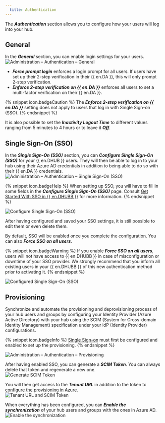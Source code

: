 ```yaml
---
  title: Authentication
---
```

The ***Authentication*** section allows you to configure how your users will log into your hub.  

## General 

In the ***General*** section, you can enable login settings for your users.  
![Administration – Authentication – General](https://webdevolutions.azureedge.net/docs/en/hub/Hub2194.png)  

* ***Force prompt login*** enforces a login prompt for all users. If users have set up their 2-step verification in their {{ en.DA }}, this will only prompt 2-step verification. 
* ***Enforce 2-step verification on {{ en.DA }}*** enforces all users to set a multi-factor verification on their {{ en.DA }}. 

{% snippet icon.badgeCaution %} 
The ***Enforce 2-step verification on {{ en.DA }}*** setting does not apply to users that log in with Single Sign-on (SSO). 
{% endsnippet %}
 
It is also possible to set the ***Inactivity Logout Time*** to different values ranging from 5 minutes to 4 hours or to leave it ***Off***.  

## Single Sign-On (SSO) 

In the ***Single Sign-On (SSO)*** section, you can ***Configure Single Sign-On (SSO)*** for your {{ en.DHUB }} users. They will then be able to log in to your hub using their Azure AD credentials in addition to being able to do so with their {{ en.DA }} credentials.  
![Administration – Authentication – Single Sign-On (SSO)](https://webdevolutions.azureedge.net/docs/en/hub/Hub2196.png)  

{% snippet icon.badgeHelp %} 
When setting up SSO, you will have to fill in some fields in the ***Configure Single Sign-On (SSO)*** page. Consult [Get Started With SSO in {{ en.DHUBB }}](/hub/getting-started/get-started-sso-hub-business/) for more information. 
{% endsnippet %}
 
![Configure Single Sign-On (SSO)](https://webdevolutions.azureedge.net/docs/en/hub/Hub2197.png)  

After having configured and saved your SSO settings, it is still possible to edit them or even delete them.  

By default, SSO will be enabled once you complete the configuration. You can also ***Force SSO on all users***.  

{% snippet icon.badgeWarning %} 
If you enable ***Force SSO on all users***, users will not have access to {{ en.DHUBB }} in case of misconfiguration or downtime of your SSO provider. We strongly recommend that you inform all existing users in your {{ en.DHUBB }} of this new authentication method prior to activating it. 
{% endsnippet %}
 
![Configured Single Sign-On (SSO)](https://webdevolutions.azureedge.net/docs/en/hub/Hub2198.png)  

## Provisioning 

Synchronize and automate the provisioning and deprovisioning process of your hub users and groups by configuring your Identity Provider (Azure Active Directory) with your hub using the SCIM (System for Cross-domain Identity Management) specification under your idP (Identity Provider) configurations.  

{% snippet icon.badgeInfo %} 
[Single Sign-on](#single-sign-on-sso) must first be configured and enabled to set up the provisioning. 
{% endsnippet %}
 
![Administration – Authentication – Provisioning](https://webdevolutions.azureedge.net/docs/en/hub/Hub2195.png)  

After having enabled SSO, you can generate a ***SCIM Token***. You can always delete that token and regenerate a new one.  
![Generate SCIM Token](https://webdevolutions.azureedge.net/docs/en/hub/Hub2199.png)  

You will then get access to the ***Tenant URL*** in addition to the token to [configure the provisioning in Azure](/hub/getting-started/get-started-sso-hub-business/configure-sso-authentication-microsoft-azure/).  
![Tenant URL and SCIM Token](https://webdevolutions.azureedge.net/docs/en/hub/Hub2200.png)  

When everything has been configured, you can ***Enable the synchronization*** of your hub users and groups with the ones in Azure AD.  
![Enable the synchronization](https://webdevolutions.azureedge.net/docs/en/hub/Hub2201.png)  
